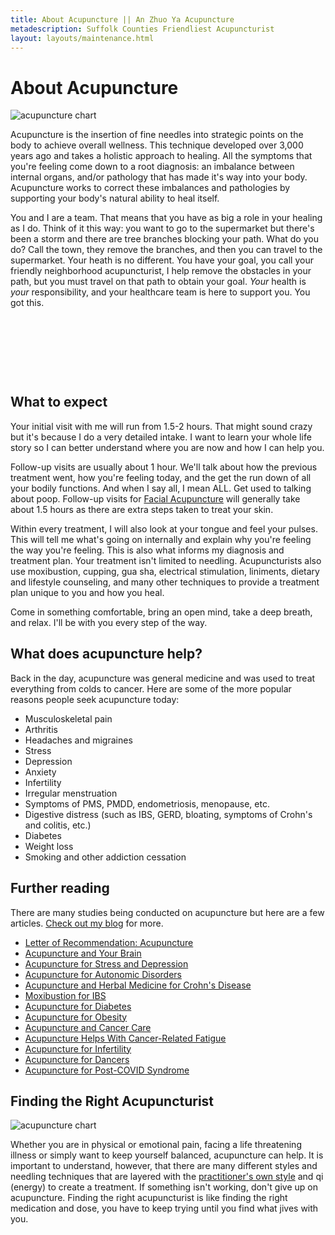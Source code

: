 ```yaml
---
title: About Acupuncture || An Zhuo Ya Acupuncture
metadescription: Suffolk Counties Friendliest Acupuncturist
layout: layouts/maintenance.html
---
```

# About Acupuncture

<img alt="acupuncture chart" class="float-left mr-8" src="/images/acupuncturepoints_1.jpg" />​​​​​

Acupuncture is the insertion of fine needles into strategic points on the body to achieve overall wellness. This technique developed over 3,000 years ago and takes a holistic approach to healing. All the symptoms that you're feeling come down to a root diagnosis: an imbalance between internal organs, and/or pathology that has made it's way into your body. Acupuncture works to correct these imbalances and pathologies by supporting your body's natural ability to heal itself.

You and I are a team. That means that you have as big a role in your healing as I do. Think of it this way: you want to go to the supermarket but there's been a storm and there are tree branches blocking your path. What do you do? Call the town, they remove the branches, and then you can travel to the supermarket. Your heath is no different. You have your goal, you call your friendly neighborhood acupuncturist, I help remove the obstacles in your path, but you must travel on that path to obtain your goal. *Your* health is *your* responsibility, and your healthcare team is here to support you. ​You got this.

## &nbsp;

## &nbsp;

## What to expect

Your initial visit with me will run from 1.5-2 hours. That might sound crazy but it's because I do a very detailed intake. I want to learn your whole life story so I can better understand where you are now and how I can help you.

Follow-up visits are usually about 1 hour. We'll talk about how the previous treatment went, how you're feeling today, and the get the run down of all your bodily functions. And when I say all, I mean ALL. Get used to talking about poop. Follow-up visits for [Facial Acupuncture](/facial-acupuncture/) will generally take about 1.5 hours as there are extra steps taken to treat your skin.

Within every treatment, I will also look at your tongue and feel your pulses. This will tell me what's going on internally and explain why you're feeling the way you're feeling. This is also what informs my diagnosis and treatment plan. Your treatment isn't limited to needling. Acupuncturists also use moxibustion, cupping, gua sha, electrical stimulation, liniments, dietary and lifestyle counseling, and many other techniques to provide a treatment plan unique to you and how you heal.

Come in something comfortable, bring an open mind, take a deep breath, and relax. I'll be with you every step of the way. ​

## What does acupuncture help?

Back in the day, acupuncture was general medicine and was used to treat everything from colds to cancer. Here are some of the more popular reasons people seek acupuncture today: ​

* Musculoskeletal pain
* Arthritis
* Headaches and migraines
* Stress
* Depression
* Anxiety
* Infertility
* Irregular menstruation
* Symptoms of PMS, PMDD, endometriosis, menopause, etc.
* ​Digestive distress (such as IBS, GERD, bloating, symptoms of Crohn's and colitis, etc.)
* Diabetes
* Weight loss
* Smoking and other addiction cessation​ ​

## Further reading

There are many studies being conducted on acupuncture but here are a few articles. [Check out my blog](/blog) for more.

* <a target="_blank" rel="noopener" href="https://www.nytimes.com/2016/03/20/magazine/letter-of-recommendation-acupuncture.html?smid=fb-nytimes&amp;smtyp=cur">Letter of Recommendation: Acupuncture</a>
* <a target="_blank" rel="noopener" href="https://www.autonomicneuroscience.com/article/S1566-0702(15)00035-1/fulltext">Acupuncture and Your Brain</a>
* <a target="_blank" rel="noopener" href="https://www.psychologytoday.com/us/blog/renaissance-woman/201509/acupuncture-stress-and-depression-yes-please">Acupuncture for Stress and Depression</a>
* <a target="_blank" rel="noopener" href="https://www.ncbi.nlm.nih.gov/pmc/articles/PMC3677642/">Acupuncture for Autonomic Disorders</a>
* <a target="_blank" rel="noopener" href="https://pubmed.ncbi.nlm.nih.gov/30985690/">Acupuncture and Herbal Medicine for Crohn's Disease</a>
* <a target="_blank" rel="noopener" href="https://pubmed.ncbi.nlm.nih.gov/30574173/">Moxibustion for IBS</a>
* <a target="_blank" rel="noopener" href="https://www.medicalnewstoday.com/articles/319618">Acupuncture for Diabetes</a>
* <a target="_blank" rel="noopener" href="https://www.ncbi.nlm.nih.gov/pmc/articles/PMC6378065/">Acupuncture for Obesity</a>
* <a target="_blank" rel="noopener" href="https://www.ncbi.nlm.nih.gov/pmc/articles/PMC2642987/">Acupuncture and Cancer Care</a>
* <a target="_blank" rel="noopener" href="https://ascopubs.org/doi/full/10.1200/JCO.2012.41.6222">Acupuncture Helps With Cancer-Related Fatigue</a>
* <a target="_blank" rel="noopener" href="https://www.ncbi.nlm.nih.gov/pmc/articles/PMC6182526/">Acupuncture for Infertility</a>
* <a target="_blank" rel="noopener" href="https://www.dancespirit.com/acupuncture-for-dancers-what-to-expect-and-how-it-works-2474149475.html">Acupuncture for Dancers</a> ​
* <a target="_blank" rel="noopener" href="https://www.acupuncturetoday.com/digital/index.php?i=776&amp;s=36274&amp;l=14&amp;a_id=34253&amp;pn=2&amp;r=t&amp;Page=6">Acupuncture for Post-COVID Syndrome</a>

## Finding the Right Acupuncturist

<img alt="acupuncture chart" class="float-right ml-8" src="/images//chinese-physician-taking-radial-pulse_1.jpg" />

​Whether you are in physical or emotional pain, facing a life threatening illness or simply want to keep yourself balanced, acupuncture can help. It is important to understand, however, that there are many different styles and needling techniques that are layered with the [practitioner's own style](/about-me/) and qi (energy) to create a treatment. If something isn't working, don't give up on acupuncture. Finding the right acupuncturist is like finding the right medication and dose, you have to keep trying until you find what jives with you.

&nbsp;